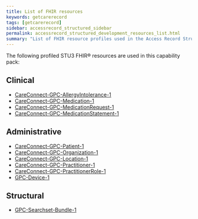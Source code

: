```yaml
---
title: List of FHIR resources
keywords: getcarerecord
tags: [getcarerecord]
sidebar: accessrecord_structured_sidebar
permalink: accessrecord_structured_development_resources_list.html
summary: "List of FHIR resource profiles used in the Access Record Structured capability pack"
---
```


The following profiled <span class="stu3">STU3</span> FHIR&reg; resources are used in this capability pack:

## Clinical ##

* [CareConnect-GPC-AllergyIntolerance-1](https://fhir.nhs.uk/STU3/StructureDefinition/CareConnect-GPC-AllergyIntolerance-1)
* [CareConnect-GPC-Medication-1](https://fhir.nhs.uk/STU3/StructureDefinition/CareConnect-GPC-Medication-1)
* [CareConnect-GPC-MedicationRequest-1](https://fhir.nhs.uk/STU3/StructureDefinition/CareConnect-GPC-MedicationRequest-1)
* [CareConnect-GPC-MedicationStatement-1](https://fhir.nhs.uk/STU3/StructureDefinition/CareConnect-GPC-MedicationStatement-1)

## Administrative ##

* [CareConnect-GPC-Patient-1](https://fhir.nhs.uk/STU3/StructureDefinition/CareConnect-GPC-Patient-1) 
* [CareConnect-GPC-Organization-1](https://fhir.nhs.uk/STU3/StructureDefinition/CareConnect-GPC-Organization-1)
* [CareConnect-GPC-Location-1](https://fhir.nhs.uk/STU3/StructureDefinition/CareConnect-GPC-Location-1)
* [CareConnect-GPC-Practitioner-1](https://fhir.nhs.uk/STU3/StructureDefinition/CareConnect-GPC-Practitioner-1)
* [CareConnect-GPC-PractitionerRole-1](https://fhir.nhs.uk/STU3/StructureDefinition/CareConnect-GPC-PractitionerRole-1)
* [GPC-Device-1](https://fhir.nhs.uk/STU3/StructureDefinition/GPC-Device-1)

## Structural ##

* [GPC-Searchset-Bundle-1](https://fhir.nhs.uk/STU3/StructureDefinition/GPConnect-Searchset-Bundle-1)

<!---
* [CareConnect-GPC-Condition-1](https://fhir.nhs.uk/STU3/StructureDefinition/CareConnect-GPC-Condition-1)
* [CareConnect-GPC-Observation-1](https://fhir.nhs.uk/STU3/StructureDefinition/CareConnect-GPC-Observation-1)
* [CareConnect-GPC-Immunization-1](https://fhir.nhs.uk/STU3/StructureDefinition/CareConnect-GPC-Immunization-1)
* CareConnect-GPC-Encounter-1
-->
